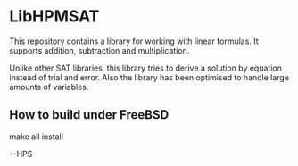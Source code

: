 # LibHPMSAT
This repository contains a library for working with linear formulas.
It supports addition, subtraction and multiplication.

Unlike other SAT libraries, this library tries to derive a solution
by equation instead of trial and error. Also the library has been
optimised to handle large amounts of variables.

## How to build under FreeBSD
make all install

--HPS
